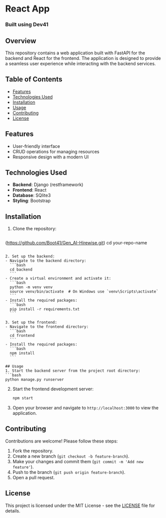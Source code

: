 # React App

### Built using Dev41

## Overview
This repository contains a web application built with FastAPI for the backend and React for the frontend. The application is designed to provide a seamless user experience while interacting with the backend services.

## Table of Contents
- [Features](#features)
- [Technologies Used](#technologies-used)
- [Installation](#installation)
- [Usage](#usage)
- [Contributing](#contributing)
- [License](#license)

## Features
- User-friendly interface
- CRUD operations for managing resources
- Responsive design with a modern UI

## Technologies Used
- **Backend**: Django (restframework)
- **Frontend**: React
- **Database**: SQlite3 
- **Styling**: Bootstrap

## Installation
1. Clone the repository:
   ```bash
  (https://github.com/Boot41/Gen_AI-Hirewise.git)
   cd your-repo-name
   ```

2. Set up the backend:
   - Navigate to the backend directory:
     ```bash
     cd backend
     ```
   - Create a virtual environment and activate it:
     ```bash
     python -m venv venv
     source venv/bin/activate  # On Windows use `venv\Scripts\activate`
     ```
   - Install the required packages:
     ```bash
     pip install -r requirements.txt
     ```

3. Set up the frontend:
   - Navigate to the frontend directory:
     ```bash
     cd frontend
     ```
   - Install the required packages:
     ```bash
     npm install
     ```

## Usage
1. Start the backend server from the project root directory:
   ```bash
   python manage.py runserver
   ```

2. Start the frontend development server:
   ```bash
   npm start
   ```

3. Open your browser and navigate to `http://localhost:3000` to view the application.

## Contributing
Contributions are welcome! Please follow these steps:
1. Fork the repository.
2. Create a new branch (`git checkout -b feature-branch`).
3. Make your changes and commit them (`git commit -m 'Add new feature'`).
4. Push to the branch (`git push origin feature-branch`).
5. Open a pull request.

## License
This project is licensed under the MIT License - see the [LICENSE](LICENSE) file for details.


